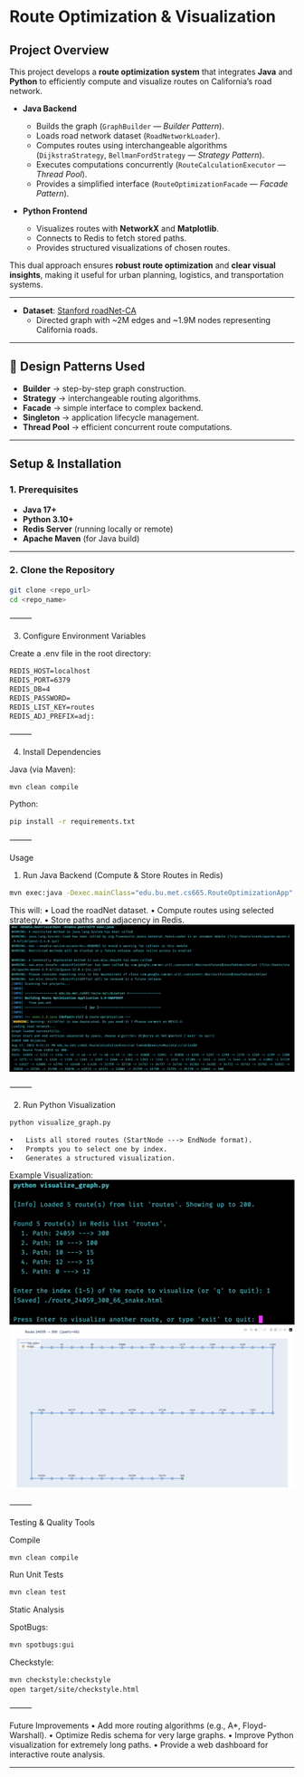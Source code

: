 # Route Optimization & Visualization

## Project Overview
This project develops a **route optimization system** that integrates **Java** and **Python** to efficiently compute and visualize routes on California’s road network.

- **Java Backend**
  - Builds the graph (`GraphBuilder` — *Builder Pattern*).
  - Loads road network dataset (`RoadNetworkLoader`).
  - Computes routes using interchangeable algorithms (`DijkstraStrategy`, `BellmanFordStrategy` — *Strategy Pattern*).
  - Executes computations concurrently (`RouteCalculationExecutor` — *Thread Pool*).
  - Provides a simplified interface (`RouteOptimizationFacade` — *Facade Pattern*).

- **Python Frontend**
  - Visualizes routes with **NetworkX** and **Matplotlib**.
  - Connects to Redis to fetch stored paths.
  - Provides structured visualizations of chosen routes.

This dual approach ensures **robust route optimization** and **clear visual insights**, making it useful for urban planning, logistics, and transportation systems.

---

- **Dataset**: [Stanford roadNet-CA](https://snap.stanford.edu/data/roadNet-CA.html)  
  - Directed graph with ~2M edges and ~1.9M nodes representing California roads.

---

## 🎯 Design Patterns Used
- **Builder** → step-by-step graph construction.  
- **Strategy** → interchangeable routing algorithms.  
- **Facade** → simple interface to complex backend.  
- **Singleton** → application lifecycle management.  
- **Thread Pool** → efficient concurrent route computations.  

---

## Setup & Installation

### 1. Prerequisites
- **Java 17+**
- **Python 3.10+**
- **Redis Server** (running locally or remote)
- **Apache Maven** (for Java build)

---

### 2. Clone the Repository
```bash
git clone <repo_url>
cd <repo_name>
```
⸻

3. Configure Environment Variables

Create a .env file in the root directory:
```
REDIS_HOST=localhost
REDIS_PORT=6379
REDIS_DB=4
REDIS_PASSWORD=
REDIS_LIST_KEY=routes
REDIS_ADJ_PREFIX=adj:
```

⸻

4. Install Dependencies

Java (via Maven):

```bash
mvn clean compile
```

Python:

```bash
pip install -r requirements.txt
```

⸻

Usage

1. Run Java Backend (Compute & Store Routes in Redis)

```bash
mvn exec:java -Dexec.mainClass="edu.bu.met.cs665.RouteOptimizationApp"
```

This will:
	•	Load the roadNet dataset.
	•	Compute routes using selected strategy.
	•	Store paths and adjacency in Redis.
![Backend output](Images/Output1.png)

⸻

2. Run Python Visualization
```bash
python visualize_graph.py
```
	•	Lists all stored routes (StartNode ---> EndNode format).
	•	Prompts you to select one by index.
	•	Generates a structured visualization.

Example Visualization:
![Python output](Images/Output2.png)
![Route Visualization](Images/Output3.png)

⸻

Testing & Quality Tools

Compile
```bash
mvn clean compile
```
Run Unit Tests
```bash
mvn clean test
```
Static Analysis

SpotBugs:
```bash
mvn spotbugs:gui
```
Checkstyle:
```bash
mvn checkstyle:checkstyle
open target/site/checkstyle.html
```

⸻

Future Improvements
	•	Add more routing algorithms (e.g., A*, Floyd-Warshall).
	•	Optimize Redis schema for very large graphs.
	•	Improve Python visualization for extremely long paths.
	•	Provide a web dashboard for interactive route analysis.

---
